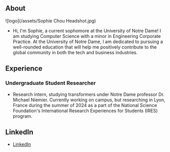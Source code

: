 ## About
![logo](/assets/Sophie Chou Headshot.jpg) 
- Hi, I'm Sophie, a current sophomore at the University of Notre Dame! I am studying Computer Science with a minor in Engineering Corporate Practice. At the University of Notre Dame, I am dedicated to pursuing a well-rounded education that will help me positively contribute to the global community in both the tech and business industries.

## Experience
### Undergraduate Student Researcher
- Research intern, studying transformers under Notre Dame professor Dr. Michael Niemier. Currently working on campus, but researching in Lyon, France during the summer of 2024 as a part of the National Science Foundation's International Research Experiences for Students (IRES) program.

## LinkedIn
- [LinkedIn](https://www.linkedin.com/in/sophiechou-/)
